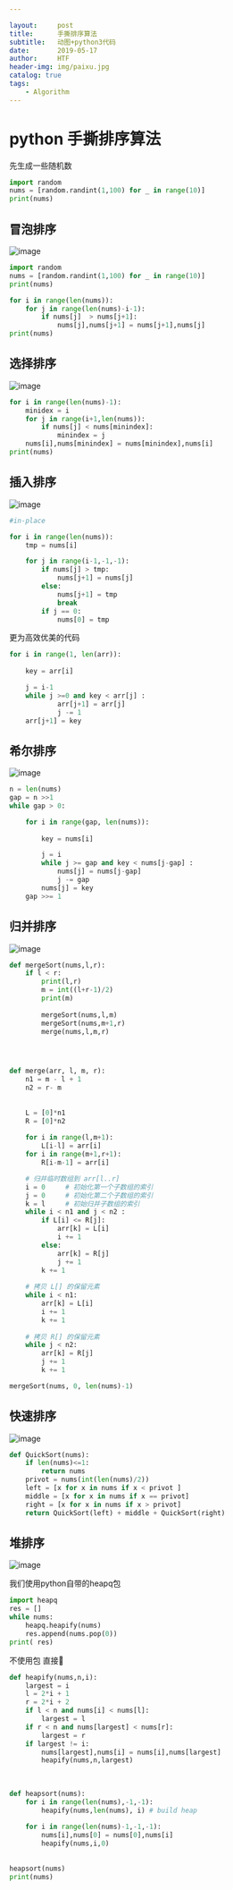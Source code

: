```yaml
---

layout:     post
title:      手撕排序算法
subtitle:   动图+python3代码
date:       2019-05-17
author:     HTF
header-img: img/paixu.jpg
catalog: true
tags:
    - Algorithm
---
```



# python 手撕排序算法

先生成一些随机数
```python
import random
nums = [random.randint(1,100) for _ in range(10)]
print(nums)
```

## 冒泡排序

 ![image](https://github.com/TengfeiHou/TengfeiHou.github.io/raw/master/img/maopao.gif)

```python
import random
nums = [random.randint(1,100) for _ in range(10)]
print(nums)

for i in range(len(nums)):
    for j in range(len(nums)-i-1):
        if nums[j]  > nums[j+1]:
            nums[j],nums[j+1] = nums[j+1],nums[j]
print(nums)
```

## 选择排序
 ![image](https://github.com/TengfeiHou/TengfeiHou.github.io/raw/master/img/xuanze.gif)
 
```python
for i in range(len(nums)-1):
    minidex = i
    for j in range(i+1,len(nums)):
        if nums[j] < nums[minindex]:
            minindex = j
    nums[i],nums[minindex] = nums[minindex],nums[i]
print(nums)
```

## 插入排序
 ![image](https://github.com/TengfeiHou/TengfeiHou.github.io/raw/master/img/charu.gif) 
```python
#in-place

for i in range(len(nums)):
    tmp = nums[i]

    for j in range(i-1,-1,-1):                
        if nums[j] > tmp:
            nums[j+1] = nums[j]            
        else:
            nums[j+1] = tmp
            break        
        if j == 0:
            nums[0] = tmp
```
更为高效优美的代码
```python
for i in range(1, len(arr)): 
  
    key = arr[i] 

    j = i-1
    while j >=0 and key < arr[j] : 
            arr[j+1] = arr[j] 
            j -= 1
    arr[j+1] = key   
```
## 希尔排序
 ![image](https://github.com/TengfeiHou/TengfeiHou.github.io/raw/master/img/xir.gif) 
```python
n = len(nums)
gap = n >>1
while gap > 0: 

    for i in range(gap, len(nums)): 
  
        key = nums[i] 

        j = i
        while j >= gap and key < nums[j-gap] : 
            nums[j] = nums[j-gap] 
            j -= gap
        nums[j] = key  
    gap >>= 1 
```

## 归并排序
 ![image](https://github.com/TengfeiHou/TengfeiHou.github.io/raw/master/img/guibing.gif) 
```python
def mergeSort(nums,l,r):
    if l < r:
        print(l,r)
        m = int((l+r-1)/2)
        print(m)
        
        mergeSort(nums,l,m)
        mergeSort(nums,m+1,r)
        merge(nums,l,m,r)




def merge(arr, l, m, r): 
    n1 = m - l + 1
    n2 = r- m 
  
   
    L = [0]*n1
    R = [0]*n2
    
    for i in range(l,m+1):
        L[i-l] = arr[i]
    for i in range(m+1,r+1):
        R[i-m-1] = arr[i]

    # 归并临时数组到 arr[l..r] 
    i = 0     # 初始化第一个子数组的索引
    j = 0     # 初始化第二个子数组的索引
    k = l     # 初始归并子数组的索引
    while i < n1 and j < n2 : 
        if L[i] <= R[j]: 
            arr[k] = L[i] 
            i += 1
        else: 
            arr[k] = R[j] 
            j += 1
        k += 1
  
    # 拷贝 L[] 的保留元素
    while i < n1: 
        arr[k] = L[i] 
        i += 1
        k += 1
  
    # 拷贝 R[] 的保留元素
    while j < n2: 
        arr[k] = R[j] 
        j += 1
        k += 1

mergeSort(nums, 0, len(nums)-1)
```
 
## 快速排序
 ![image](https://github.com/TengfeiHou/TengfeiHou.github.io/raw/master/img/kuaipai.gif) 
```python
def QuickSort(nums):
    if len(nums)<=1:
        return nums
    privot = nums(int(len(nums)/2))    
    left = [x for x in nums if x < privot ]
    middle = [x for x in nums if x == privot]
    right = [x for x in nums if x > privot]
    return QuickSort(left) + middle + QuickSort(right)   
```

## 堆排序
 ![image](https://github.com/TengfeiHou/TengfeiHou.github.io/raw/master/img/dui.gif) 
 
 
我们使用python自带的heapq包
```python
import heapq
res = []
while nums:
    heapq.heapify(nums)
    res.append(nums.pop(0))
print( res)
```
不使用包 直接🐎

```python
def heapify(nums,n,i):
    largest = i
    l = 2*i + 1
    r = 2*i + 2
    if l < n and nums[i] < nums[l]:
        largest = l
    if r < n and nums[largest] < nums[r]:
        largest = r
    if largest != i:
        nums[largest],nums[i] = nums[i],nums[largest]
        heapify(nums,n,largest)   
    
    
    
def heapsort(nums):
    for i in range(len(nums),-1,-1):
        heapify(nums,len(nums), i) # build heap
        
    for i in range(len(nums)-1,-1,-1):
        nums[i],nums[0] = nums[0],nums[i]
        heapify(nums,i,0)
        
        
heapsort(nums)      
print(nums)
```
